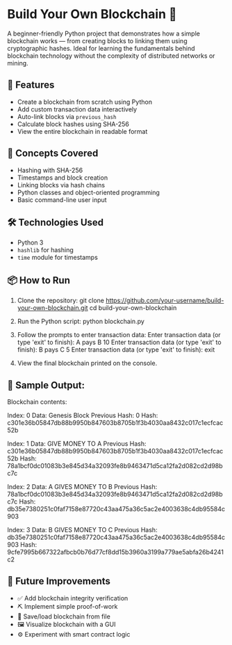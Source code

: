 # Build Your Own Blockchain 🔗

A beginner-friendly Python project that demonstrates how a simple blockchain works — from creating blocks to linking them using cryptographic hashes. Ideal for learning the fundamentals behind blockchain technology without the complexity of distributed networks or mining.

## 🚀 Features
- Create a blockchain from scratch using Python
- Add custom transaction data interactively
- Auto-link blocks via `previous_hash`
- Calculate block hashes using SHA-256
- View the entire blockchain in readable format

## 🧠 Concepts Covered
- Hashing with SHA-256
- Timestamps and block creation
- Linking blocks via hash chains
- Python classes and object-oriented programming
- Basic command-line user input

## 🛠️ Technologies Used
- Python 3
- `hashlib` for hashing
- `time` module for timestamps

## 📦 How to Run
1. Clone the repository:
   git clone https://github.com/your-username/build-your-own-blockchain.git
   cd build-your-own-blockchain

2. Run the Python script:
python blockchain.py

3. Follow the prompts to enter transaction data:
Enter transaction data (or type 'exit' to finish): A pays B 10
Enter transaction data (or type 'exit' to finish): B pays C 5
Enter transaction data (or type 'exit' to finish): exit

4. View the final blockchain printed on the console.

## 📄 Sample Output:
Blockchain contents:

Index: 0
Data: Genesis Block
Previous Hash: 0
Hash: c301e36b05847db88b9950b847603b8705b1f3b4030aa8432c017c1ecfcac52b

Index: 1
Data: GIVE MONEY TO A
Previous Hash: c301e36b05847db88b9950b847603b8705b1f3b4030aa8432c017c1ecfcac52b
Hash: 78a1bcf0dc01083b3e845d34a32093fe8b9463471d5ca12fa2d082cd2d98bc7c

Index: 2
Data: A GIVES MONEY TO B
Previous Hash: 78a1bcf0dc01083b3e845d34a32093fe8b9463471d5ca12fa2d082cd2d98bc7c
Hash: db35e7380251c0faf7158e87720c43aa475a36c5ac2e4003638c4db95584c903

Index: 3
Data: B GIVES MONEY TO C
Previous Hash: db35e7380251c0faf7158e87720c43aa475a36c5ac2e4003638c4db95584c903
Hash: 9cfe7995b667322afbcb0b76d77cf8dd15b3960a3199a779ae5abfa26b4241c2

## 🔧 Future Improvements
- ✅ Add blockchain integrity verification
- ⛏️ Implement simple proof-of-work
- 💾 Save/load blockchain from file
- 🖼️ Visualize blockchain with a GUI
- ⚙️ Experiment with smart contract logic

